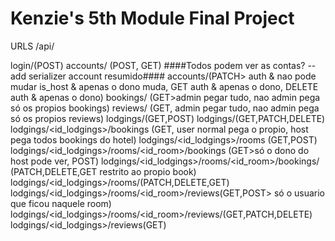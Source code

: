 # Kenzie's 5th Module Final Project  

<!-- https://github.com/kenzie-final-project/kenzie-bookings -->

URLS /api/

login/(POST)
accounts/ (POST, GET)  ####Todos podem ver as contas? -- add serializer account resumido####
accounts/<pk>(PATCH> auth & nao pode mudar is_host & apenas o dono muda, GET auth & apenas o dono, DELETE auth & apenas o dono)
bookings/ (GET>admin pegar tudo, nao admin pega só os propios bookings)
reviews/ (GET, admin pegar tudo, nao admin pega só os propios reviews)
lodgings/(GET,POST)
lodgings/<pk>(GET,PATCH,DELETE)
lodgings/<id_lodgings>/bookings (GET, user normal pega o propio, host pega todos bookings do hotel)
lodgings/<id_lodgings>/rooms (GET,POST)
lodgings/<id_lodgings>/rooms/<id_room>/bookings (GET>só o dono do host pode ver, POST)
lodgings/<id_lodgings>/rooms/<id_room>/bookings/<pk> (PATCH,DELETE,GET restrito ao propio book)
lodgings/<id_lodgings>/rooms/<pk>(PATCH,DELETE,GET)
lodgings/<id_lodgings>/rooms/<id_room>/reviews(GET,POST> só o usuario que ficou naquele room)
lodgings/<id_lodgings>/rooms/<id_room>/reviews/<pk>(GET,PATCH,DELETE)
lodgings/<id_lodgings>/reviews(GET)